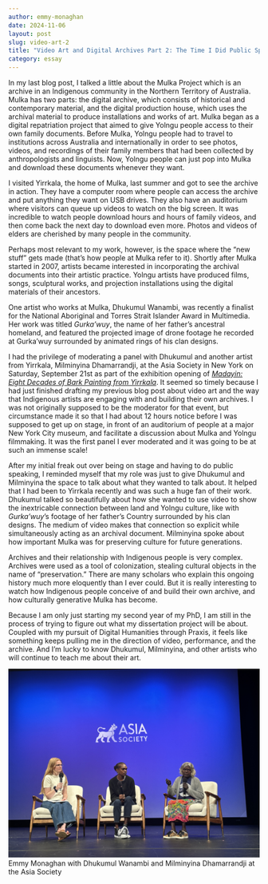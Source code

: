 ```yaml
---
author: emmy-monaghan
date: 2024-11-06
layout: post
slug: video-art-2
title: "Video Art and Digital Archives Part 2: The Time I Did Public Speaking About It"
category: essay
---
```

In my last blog post, I talked a little about the Mulka Project which is an archive in an Indigenous community in the Northern Territory of Australia. Mulka has two parts: the digital archive, which consists of historical and contemporary material, and the digital production house, which uses the archival material to produce installations and works of art. Mulka began as a digital repatriation project that aimed to give Yolngu people access to their own family documents. Before Mulka, Yolngu people had to travel to institutions across Australia and internationally in order to see photos, videos, and recordings of their family members that had been collected by anthropologists and linguists. Now, Yolngu people can just pop into Mulka and download these documents whenever they want. 

I visited Yirrkala, the home of Mulka, last summer and got to see the archive in action. They have a computer room where people can access the archive and put anything they want on USB drives. They also have an auditorium where visitors can queue up videos to watch on the big screen. It was incredible to watch people download hours and hours of family videos, and then come back the next day to download even more. Photos and videos of elders are cherished by many people in the community.  

Perhaps most relevant to my work, however, is the space where the “new stuff” gets made (that’s how people at Mulka refer to it). Shortly after Mulka started in 2007, artists became interested in incorporating the archival documents into their artistic practice. Yolngu artists have produced films, songs, sculptural works, and projection installations using the digital materials of their ancestors. 

One artist who works at Mulka, Dhukumul Wanambi, was recently a finalist for the National Aboriginal and Torres Strait Islander Award in Multimedia. Her work was titled *Gurka’wuy*, the name of her father’s ancestral homeland, and featured the projected image of drone footage he recorded at Gurka’wuy surrounded by animated rings of his clan designs. 

I had the privilege of moderating a panel with Dhukumul and another artist from Yirrkala, Milminyina Dhamarrandji, at the Asia Society in New York on Saturday, September 21st as part of the exhibition opening of [*Madayin: Eight Decades of Bark Painting from Yirrkala*](https://madayin.kluge-ruhe.org/). It seemed so timely because I had just finished drafting my previous blog post about video art and the way that Indigenous artists are engaging with and building their own archives. I was not originally supposed to be the moderator for that event, but circumstance made it so that I had about 12 hours notice before I was supposed to get up on stage, in front of an auditorium of people at a major New York City museum, and facilitate a discussion about Mulka and Yolngu filmmaking. It was the first panel I ever moderated and it was going to be at such an immense scale!

After my initial freak out over being on stage and having to do public speaking, I reminded myself that my role was just to give Dhukumul and Milminyina the space to talk about what they wanted to talk about. It helped that I had been to Yirrkala recently and was such a huge fan of their work. Dhukumul talked so beautifully about how she wanted to use video to show the inextricable connection between land and Yolngu culture, like with *Gurka’wuy*’s footage of her father’s Country surrounded by his clan designs. The medium of video makes that connection so explicit while simultaneously acting as an archival document. Milminyina spoke about how important Mulka was for preserving culture for future generations. 

Archives and their relationship with Indigenous people is very complex. Archives were used as a tool of colonization, stealing cultural objects in the name of “preservation.” There are many scholars who explain this ongoing history much more eloquently than I ever could. But it is really interesting to watch how Indigenous people conceive of and build their own archive, and how culturally generative Mulka has become. 

Because I am only just starting my second year of my PhD, I am still in the process of trying to figure out what my dissertation project will be about. Coupled with my pursuit of Digital Humanities through Praxis, it feels like something keeps pulling me in the direction of video, performance, and the archive. And I’m lucky to know Dhukumul, Milminyina, and other artists who will continue to teach me about their art. 

![Emmy Monaghan with Dhukumul Wanambi and Milminyina Dhamarrandji at the Asia Society](/assets/post-media/2024-11-06-asia-society.jpg)
Emmy Monaghan with Dhukumul Wanambi and Milminyina Dhamarrandji at the Asia Society

